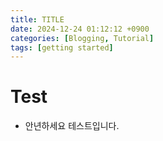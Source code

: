 ```yaml
---
title: TITLE
date: 2024-12-24 01:12:12 +0900
categories: [Blogging, Tutorial]
tags: [getting started]
---
```


# Test
- 안년하세요 테스트입니다.
